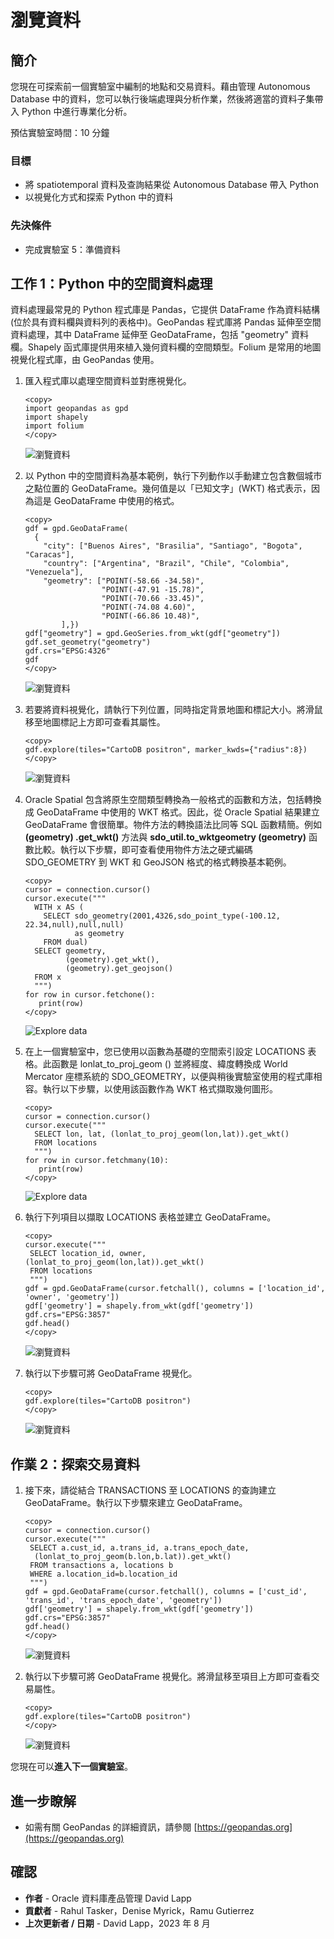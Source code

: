 # 瀏覽資料

## 簡介

您現在可探索前一個實驗室中編制的地點和交易資料。藉由管理 Autonomous Database 中的資料，您可以執行後端處理與分析作業，然後將適當的資料子集帶入 Python 中進行專業化分析。

預估實驗室時間：10 分鐘

### 目標

*   將 spatiotemporal 資料及查詢結果從 Autonomous Database 帶入 Python
*   以視覺化方式和探索 Python 中的資料

### 先決條件

*   完成實驗室 5：準備資料

## 工作 1：Python 中的空間資料處理

資料處理最常見的 Python 程式庫是 Pandas，它提供 DataFrame 作為資料結構 (位於具有資料欄與資料列的表格中)。GeoPandas 程式庫將 Pandas 延伸至空間資料處理，其中 DataFrame 延伸至 GeoDataFrame，包括 "geometry" 資料欄。Shapely 函式庫提供用來植入幾何資料欄的空間類型。Folium 是常用的地圖視覺化程式庫，由 GeoPandas 使用。

1.  匯入程式庫以處理空間資料並對應視覺化。
    
        <copy>
        import geopandas as gpd
        import shapely
        import folium
        </copy>
        
    
    ![瀏覽資料](images/explore-data-01.png)
    
2.  以 Python 中的空間資料為基本範例，執行下列動作以手動建立包含數個城市之點位置的 GeoDataFrame。幾何值是以「已知文字」(WKT) 格式表示，因為這是 GeoDataFrame 中使用的格式。
    
        <copy>
        gdf = gpd.GeoDataFrame(
          {
            "city": ["Buenos Aires", "Brasilia", "Santiago", "Bogota", "Caracas"],
            "country": ["Argentina", "Brazil", "Chile", "Colombia", "Venezuela"],
            "geometry": ["POINT(-58.66 -34.58)",
                         "POINT(-47.91 -15.78)",
                         "POINT(-70.66 -33.45)",
                         "POINT(-74.08 4.60)",
                         "POINT(-66.86 10.48)",
                ],})
        gdf["geometry"] = gpd.GeoSeries.from_wkt(gdf["geometry"])
        gdf.set_geometry("geometry")
        gdf.crs="EPSG:4326"
        gdf
        </copy>
        
    
    ![瀏覽資料](images/explore-data-02.png)
    
3.  若要將資料視覺化，請執行下列位置，同時指定背景地圖和標記大小。將滑鼠移至地圖標記上方即可查看其屬性。
    
        <copy>
        gdf.explore(tiles="CartoDB positron", marker_kwds={"radius":8})
        </copy>
        
    
    ![瀏覽資料](images/explore-data-03.png)
    
4.  Oracle Spatial 包含將原生空間類型轉換為一般格式的函數和方法，包括轉換成 GeoDataFrame 中使用的 WKT 格式。因此，從 Oracle Spatial 結果建立 GeoDataFrame 會很簡單。物件方法的轉換語法比同等 SQL 函數精簡。例如 **(geometry) .get\_wkt()** 方法與 **sdo\_util.to\_wktgeometry (geometry)** 函數比較。執行以下步驟，即可查看使用物件方法之硬式編碼 SDO\_GEOMETRY 到 WKT 和 GeoJSON 格式的格式轉換基本範例。
    

    ```
    <copy>
    cursor = connection.cursor()
    cursor.execute("""
      WITH x AS (
        SELECT sdo_geometry(2001,4326,sdo_point_type(-100.12, 22.34,null),null,null) 
               as geometry
        FROM dual)
      SELECT geometry, 
             (geometry).get_wkt(), 
             (geometry).get_geojson()
      FROM x
      """)
    for row in cursor.fetchone():
       print(row)
    </copy>
    ```
    ![Explore data](images/explore-data-04.png) 
    

5.  在上一個實驗室中，您已使用以函數為基礎的空間索引設定 LOCATIONS 表格。此函數是 lonlat\_to\_proj\_geom () 並將經度、緯度轉換成 World Mercator 座標系統的 SDO\_GEOMETRY，以便與稍後實驗室使用的程式庫相容。執行以下步驟，以使用該函數作為 WKT 格式擷取幾何圖形。

    ```
    <copy>
    cursor = connection.cursor()
    cursor.execute("""
      SELECT lon, lat, (lonlat_to_proj_geom(lon,lat)).get_wkt()
      FROM locations
      """)
    for row in cursor.fetchmany(10):
       print(row)
    </copy>
    ```
    ![Explore data](images/explore-data-05.png) 
    

6.  執行下列項目以擷取 LOCATIONS 表格並建立 GeoDataFrame。
    
        <copy>
        cursor.execute("""
         SELECT location_id, owner, (lonlat_to_proj_geom(lon,lat)).get_wkt()
         FROM locations
         """)
        gdf = gpd.GeoDataFrame(cursor.fetchall(), columns = ['location_id', 'owner', 'geometry'])
        gdf['geometry'] = shapely.from_wkt(gdf['geometry'])
        gdf.crs="EPSG:3857"
        gdf.head()
        </copy>
        
    
    ![瀏覽資料](images/explore-data-06.png)
    
7.  執行以下步驟可將 GeoDataFrame 視覺化。
    
        <copy>
        gdf.explore(tiles="CartoDB positron")
        </copy>
        
    
    ![瀏覽資料](images/explore-data-07.png)
    

## 作業 2：探索交易資料

1.  接下來，請從結合 TRANSACTIONS 至 LOCATIONS 的查詢建立 GeoDataFrame。執行以下步驟來建立 GeoDataFrame。
    
        <copy>
        cursor = connection.cursor()
        cursor.execute("""
         SELECT a.cust_id, a.trans_id, a.trans_epoch_date, 
          (lonlat_to_proj_geom(b.lon,b.lat)).get_wkt() 
         FROM transactions a, locations b
         WHERE a.location_id=b.location_id
         """)
        gdf = gpd.GeoDataFrame(cursor.fetchall(), columns = ['cust_id', 'trans_id', 'trans_epoch_date', 'geometry'])
        gdf['geometry'] = shapely.from_wkt(gdf['geometry'])
        gdf.crs="EPSG:3857"
        gdf.head()
        </copy>
        
    
    ![瀏覽資料](images/explore-data-08.png)
    
2.  執行以下步驟可將 GeoDataFrame 視覺化。將滑鼠移至項目上方即可查看交易屬性。
    
        <copy>
        gdf.explore(tiles="CartoDB positron") 
        </copy>
        
    
    ![瀏覽資料](images/explore-data-09.png)
    

您現在可以**進入下一個實驗室**。

## 進一步瞭解

*   如需有關 GeoPandas 的詳細資訊，請參閱 [https://geopandas.org](https://geopandas.org)

## 確認

*   **作者** - Oracle 資料庫產品管理 David Lapp
*   **貢獻者** - Rahul Tasker，Denise Myrick，Ramu Gutierrez
*   **上次更新者 / 日期** - David Lapp，2023 年 8 月